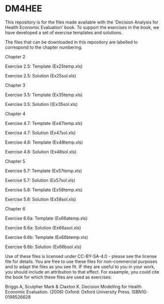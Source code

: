 # DM4HEE
This repository is for the files made available with the 'Decision Analysis for Health Economic Evaluation' book.  To support the exercises in the book, we have developed a set of exercise templates and solutions. 

The files that can be downloaded in this repository are labelled to correspond to the chapter numbering.

Chapter 2

Exercise 2.5: Template (Ex25temp.xls)

Exercise 2.5: Solution (Ex25sol.xls)

Chapter 3

Exercise 3.5: Template (Ex35temp.xls)

Exercise 3.5: Solution ((Ex35sol.xls)

Chapter 4

Exercise 4.7: Template (Ex47temp.xls)

Exercise 4.7: Solution (Ex47sol.xls)

Exercise 4.8: Template (Ex48temp.xls)

Exercise 4.8: Solution (Ex48sol.xls)

Chapter 5

Exercise 5.7: Template (Ex57temp.xls)

Exercise 5.7: Solution (Ex57sol.xls)

Exercise 5.8: Template (Ex58temp.xls)

Exercise 5.8: Solution (Ex58sol.xls)

Chapter 6

Exercise 6.6a: Template (Ex66atemp.xls)

Exercise 6.6a: Solution (Ex66asol.xls)

Exercise 6.6b: Template (Ex66btemp.xls)

Exercise 6.6b: Solution (Ex66bsol.xls)


Use of these files is licensed under CC-BY-SA-4.0 - please see the license file for details.  You are free to use these files for non-commercial purposes and to adapt the files as you see fit.  IF they are useful to you in your work, you should include an attribution to that effect.  For exaample, you could cite the book for which these files are used as exercises:

Briggs A, Sculpher Mark & Claxton K. Decision Modelling for Health Economic Evaluation.  (2006) Oxford: Oxford University Press.  ISBN10: 0198526628

